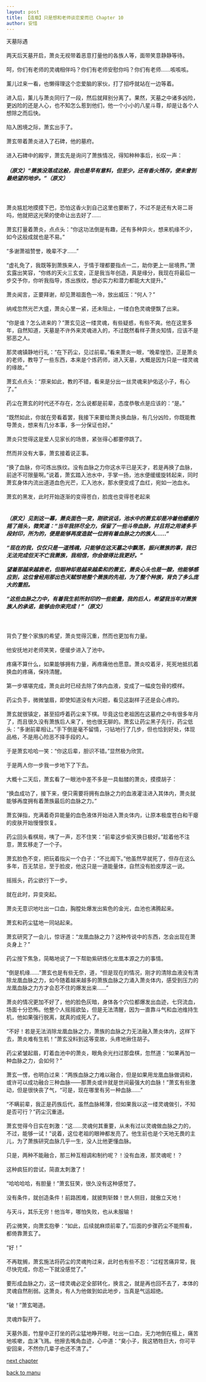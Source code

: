 ```yaml
---
layout: post
title: 【连载】只是想和老师谈恋爱而已 Chapter 10
author: 安惜
---
```




天墓际遇<br><br>两天后天墓开启，萧炎无视带着恶意打量他的各族人等，面带笑意静静等待。<br><br>呵，你们有老师的灵魂相伴吗？你们有老师安慰你吗？你们有老师……咳咳咳。<br><br>薰儿过来一看，也懒得理这个恋爱脑的家伙，打了招呼就站在一边等着。<br><br>进入后，薰儿与萧炎同行了一段，然后就拜别分离了。果然，天墓之中诸多凶险，更凶险的还是人心，也不知怎么惹到他们，他一个小小的八星斗尊，却是让各个人想除之而后快。<br><br>陷入困境之际，萧玄出手了。<br><br>萧玄带着萧炎进入了石碑，他的墓府。 <br><br>进入石碑中的殿宇，萧玄先是询问了萧族情况，得知种种事后，长叹一声：
##### （原文）“萧族没落成这般，我也是早有意料，但至少，还有香火残存，便未曾到最绝望的地步。”（原文）
<br><br>萧炎尴尬地摸摸下巴，恐怕这香火到自己这里也要断了，不过不是还有大哥二哥吗，他就把这光荣的使命让出去好了……<br><br>萧玄打量着萧炎，点点头：“你这功法倒是有趣，还有多种异火，想来机缘不少，如今这般成就也是不易。”<br><br>“多谢萧祖赞誉，晚辈不才……”<br><br>“虚礼免了，我既等到萧族来人，于情于理都要指点一二，助你更上一层境界。”萧玄露出笑容，“你练的天火三玄变，正是我当年创造，真是缘分，我现在将最后一步交予你，你听我指导，炼出族纹，想必实力和潜力都能大大提升。”<br><br>萧炎闻言，正要拜谢，却见萧祖面色一冷，放出威压：“何人？”<br><br>纳戒忽然光芒大盛，萧炎心里一紧，还未阻止，一缕白色灵魂便飘了出来。<br><br>“你是谁？怎么进来的？”萧玄见这一缕灵魂，有些疑惑，有些不爽。他在这里多年，自然知道，天墓是不许外来灵魂进入的，不过既然看样子萧炎知情，应该不是邪恶之人。<br><br>那灵魂镇静地行礼：“在下药尘，见过前辈。”看来萧炎一眼，“晚辈惶恐，正是萧炎的老师，教导了一些东西，本来是个炼药师，进入天墓，大概是因为只是一缕灵魂的缘故。”<br><br>萧玄点点头：“原来如此，教的不错，看来是分出一丝灵魂来护佑这小子，有心了。”<br><br>药尘在萧玄的时代还不存在，怎么说都是前辈，态度恭敬点是应该的：“是。”<br><br>“既然如此，你就在旁看着罢，我接下来要给萧炎换血脉，有几分凶险，你既能教导萧炎，想来有几分本事，多一分保证也好。”<br><br>萧炎只觉得这是爱人见家长的场景，紧张得心都要停跳了。<br><br>然而并没有大事，萧玄接着说正事。<br><br>“换了血脉，你可炼出族纹。没有血脉之力你这水平已是天才，若是再换了血脉，前途不可限量啊。”说着，萧玄踏入池水中，手掌一扬，池水便缓缓旋转起来，同时萧玄身体内流出道道血色光芒，汇入池水，那水便变成了血红，宛如一池血水。<br><br>萧玄的黑发，此时开始逐渐的变得苍白，脸庞也变得苍老起来 <br><br>
##### （原文）见到这一幕，萧炎面色一变，刚欲说话，池水中的萧玄却是冲着他缓缓的摇了摇头，微笑道：“当年我拼尽全力，保留了一些斗帝血脉，并且将之用诸多手段封印，所为的，便是能够再度造就一位拥有着血脉之力的族人……” <br><br> “现在的我，仅仅只是一道残魂，只能够在这天墓之中飘荡，振兴萧族的事，我已无法完成但天不亡我萧族，我相信，你会做得比我更好。” <br><br>望着那越来越衰老，但眼神却是越来越柔和的萧玄，萧炎心头也是一酸，他能够感应到，这位曾经用那出色天赋惊艳整个萧族的先祖，为了整个种族，背负了多么庞大的重担。 <br><br>“这些血脉之力中，有着我生前所封印的一些能量，我的后人，希望我当年对萧族族人的承诺，能够由你来完成！”（原文）
<br><br>背负了整个家族的希望，萧炎觉得沉重，然而也更加有力量。<br><br>他安抚地对老师笑笑，便缓步进入了池中。<br><br>疼痛不算什么，如果能够拥有力量，再疼痛他也愿意。萧炎咬着牙，死死地抵抗着换血的疼痛，保持清醒。<br><br>第一步堪堪完成，萧炎此时已经去除了体内血液，变成了一幅皮包骨的模样。<br><br>药尘负手，微微皱眉，即使知道没有大问题，看见这副样子还是会心疼的。<br><br>萧玄就很镇定，甚至招呼着药尘来下棋。毕竟这位老祖困在这墓府之中有很多年月了，而且很久没有萧族后人来了，他也很无聊的。萧玄让药尘黑子先行，药尘低头：“多谢前辈相让。”手下倒是毫不留情，刁钻地行了几步，但也恰到好处，体现品格，不是用心险恶不择手段的人。 <br><br>于是萧玄哈哈一笑：“你这后辈，胆识不错。”显然极为欣赏。<br><br>于是两人你一步我一步地下了下去。<br><br>大概十二天后，萧玄看了一眼池中差不多是一具骷髅的萧炎，摸摸胡子：<br><br>“换血成功了，接下来，便只需要将拥有血脉之力的血液灌注进入其体内，萧炎就能够再度拥有着萧族最后的血脉之力。” <br><br>萧玄弹指，充满着奇异能量的血色液体开始进入萧炎体内，让原本极度苍白和干瘪的皮肤开始慢慢恢复。<br><br>药尘回头看棋局，咦了一声，忍不住笑：“前辈这步偷天换日极好。”趁着他不注意，萧玄移走了一个子。<br><br>萧玄脸色不变，把玩着指尖一个白子：“不比阁下。”他虽然早就死了，但存在这么多年，百无禁忌，至于脸皮，他这只是一道能量体，自然没有脸皮厚这一说。<br><br>摇摇头，药尘欲行下一步。<br><br>就在此时，异变突起。<br><br>萧炎无意识地吐出一口血，胸膛处爆发出紫色的金光，血池也沸腾起来。<br><br>萧玄和药尘猛地一同站起来。<br><br>萧玄研究了一会儿，惊讶道：“龙凰血脉之力？这种传说中的东西，怎会出现在萧炎身上？”<br><br>药尘按下焦急，简略地说了一下帮助紫研炼化龙凰本源之力的事情。<br><br>“倒是机缘……”萧玄也是有些无奈，道，“但是现在的情况，刚才的清除血液没有清除龙凰血脉之力，如今随着越来越多的萧族血脉之力涌入萧炎体内，感受到压力的龙凰血脉之力方才会忍不住的爆发出来……”<br><br>萧炎的情况更加不好了，他的脸色灰暗，身体各个穴位都爆发出血迹，七窍流血，场面十分恐怖。他整个人摇摇欲坠，但是无法清醒，因为一直靠斗气和血池维持生机，他如果强行脱离，就真的成死人了。<br><br>“不好！若是无法消除龙凰血脉之力，萧族的血脉之力无法融入萧炎体内，这样下去，萧炎难有生机！”萧玄没料到这等变故，头疼地揪住胡子。<br><br>药尘紧皱起眉，盯着血池中的萧炎，眼角余光扫过那盘棋，忽然道：“如果再加一种血脉之力，会如何？”<br><br>萧玄一愣，也明白过来：“两族血脉之力难以融合，但是如果用龙凰血脉做调和，或许可以成功融合三种血脉——那萧炎或许就是世间最强大的血脉！”萧玄有些激动，但是很快丧了气，“可是，现在哪里有另一种血脉……”<br><br>“不瞒前辈，我正是药族后代，虽然血脉稀薄，但如果我以这一缕灵魂做引，不知是否可行？”药尘沉重道。<br><br>萧玄觉得今日实在刺激：“这……灵魂何其重要，从未有过以灵魂做血脉之力的，不过，能够一试！”说着，这位老祖的眼神都发亮了。他生前也是个天地无畏的主儿，为了萧族研究血脉几乎一生，没人比他更懂血脉。<br><br>只是，两种不能融合，那三种互相调和制约呢？！没有血液，那灵魂呢！？<br><br>这种疯狂的尝试，简直太刺激了！<br><br>“哈哈哈哈，有胆量！”萧玄狂笑，很久没有这种感觉了。<br><br>没有条件，就创造条件！前路困难，就披荆斩棘！世人侧目，就傲立天地！<br><br>与天斗，其乐无穷！他当年，哪怕失败，也从未服输！<br><br>药尘微笑，向萧玄抱拳：“如此，后续就麻烦前辈了。”后面的步骤药尘不能照看，都倚靠萧玄了。<br><br>“好！”<br><br>不再耽搁，萧玄施法将药尘的灵魂拘过来，此时也有些不忍：“过程苦痛异常，我尽快完成，你忍一下就没感觉了。”<br><br>要形成血脉之力，这一缕灵魂必定全部转化，换言之，就是再也回不去了，本体的灵魂自然削弱。这萧炎，有人为他做到如此地步，当真是气运超绝。<br><br>“破！”萧玄喝道。<br><br>灵魂炸裂开了。<br><br>天墓外面，竹屋中正打坐的药尘猛地睁开眼，吐出一口血，无力地倒在榻上，痛苦地咳嗽，血沫飞溅。他擦去嘴角血迹，心中道：“臭小子，我这牺牲巨大，你可平安回来，不然你几辈子也还不清了。”

[next chapter](https://allforyanchen.github.io/2020/07/19/post-43-chapter-11.html)

[back to manu](https://allforyanchen.github.io/2020/07/19/post-43.html)
